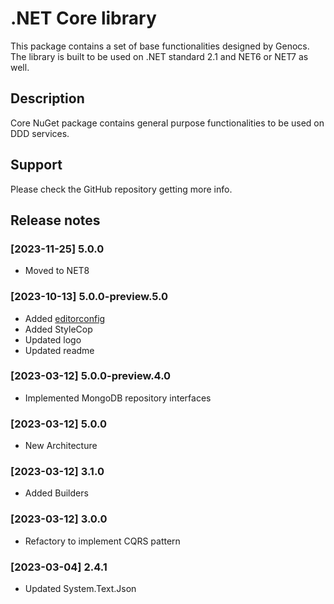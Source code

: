 # .NET Core library

This package contains a set of base functionalities designed by Genocs.
The library is built to be used on .NET standard 2.1 and NET6 or NET7 as well.

## Description

Core NuGet package contains general purpose functionalities to be used on DDD services.


## Support

Please check the GitHub repository getting more info.


## Release notes

### [2023-11-25] 5.0.0
- Moved to NET8

### [2023-10-13] 5.0.0-preview.5.0
- Added [editorconfig](https://editorconfig.org/)
- Added StyleCop
- Updated logo
- Updated readme

### [2023-03-12] 5.0.0-preview.4.0
- Implemented MongoDB repository interfaces

### [2023-03-12] 5.0.0
- New Architecture

### [2023-03-12] 3.1.0
- Added Builders

### [2023-03-12] 3.0.0
- Refactory to implement CQRS pattern

### [2023-03-04] 2.4.1
- Updated System.Text.Json
